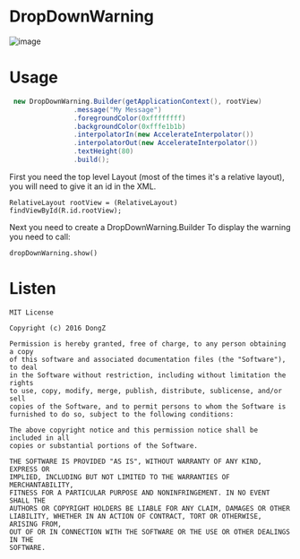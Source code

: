 # DropDownWarning
![image](https://github.com/z-Aaron/DropDownWarning/raw/master/screenshots/dropdownwarning.gif)

# Usage
```java
 new DropDownWarning.Builder(getApplicationContext(), rootView)
                .message("My Message")
                .foregroundColor(0xffffffff)
                .backgroundColor(0xfffe1b1b)
                .interpolatorIn(new AccelerateInterpolator())
                .interpolatorOut(new AccelerateInterpolator())
                .textHeight(80)
                .build();
```

First you need the top level Layout (most of the times it's a relative layout), you will need to give it an id in the XML.

```
RelativeLayout rootView = (RelativeLayout) findViewById(R.id.rootView);
```

Next you need to create a DropDownWarning.Builder
To display the warning you need to call:

```
dropDownWarning.show()
```


# Listen
```
MIT License

Copyright (c) 2016 DongZ

Permission is hereby granted, free of charge, to any person obtaining a copy
of this software and associated documentation files (the "Software"), to deal
in the Software without restriction, including without limitation the rights
to use, copy, modify, merge, publish, distribute, sublicense, and/or sell
copies of the Software, and to permit persons to whom the Software is
furnished to do so, subject to the following conditions:

The above copyright notice and this permission notice shall be included in all
copies or substantial portions of the Software.

THE SOFTWARE IS PROVIDED "AS IS", WITHOUT WARRANTY OF ANY KIND, EXPRESS OR
IMPLIED, INCLUDING BUT NOT LIMITED TO THE WARRANTIES OF MERCHANTABILITY,
FITNESS FOR A PARTICULAR PURPOSE AND NONINFRINGEMENT. IN NO EVENT SHALL THE
AUTHORS OR COPYRIGHT HOLDERS BE LIABLE FOR ANY CLAIM, DAMAGES OR OTHER
LIABILITY, WHETHER IN AN ACTION OF CONTRACT, TORT OR OTHERWISE, ARISING FROM,
OUT OF OR IN CONNECTION WITH THE SOFTWARE OR THE USE OR OTHER DEALINGS IN THE
SOFTWARE.
```
